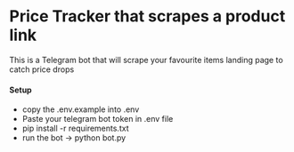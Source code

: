 <h1>Price Tracker that scrapes a product link</h1>

<div>This is a Telegram bot that will scrape your favourite items landing page to catch price drops</div>


<h4>Setup</h4>
<ul>
  <li>copy the .env.example into .env</li>
  <li>Paste your telegram bot token in .env file</li>
  <li>pip install -r requirements.txt</li>
  <li>run the bot -> python bot.py</li>
</ul>
